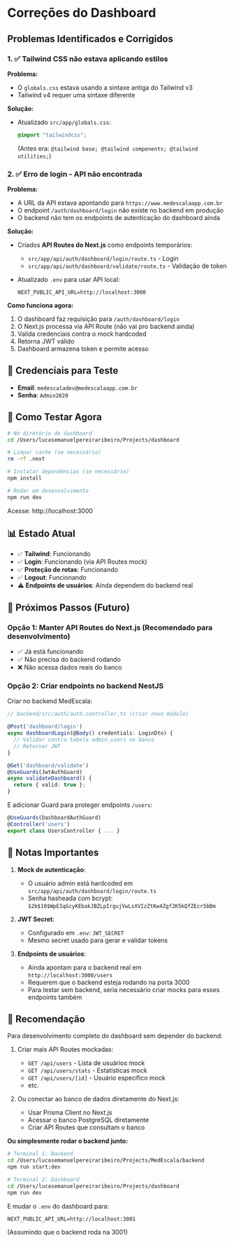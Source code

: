 # Correções do Dashboard

## Problemas Identificados e Corrigidos

### 1. ✅ Tailwind CSS não estava aplicando estilos

**Problema:**
- O `globals.css` estava usando a sintaxe antiga do Tailwind v3
- Tailwind v4 requer uma sintaxe diferente

**Solução:**
- Atualizado `src/app/globals.css`:
  ```css
  @import "tailwindcss";
  ```

  (Antes era: `@tailwind base; @tailwind components; @tailwind utilities;`)

### 2. ✅ Erro de login - API não encontrada

**Problema:**
- A URL da API estava apontando para `https://www.medescalaapp.com.br`
- O endpoint `/auth/dashboard/login` não existe no backend em produção
- O backend não tem os endpoints de autenticação do dashboard ainda

**Solução:**
- Criados **API Routes do Next.js** como endpoints temporários:
  - `src/app/api/auth/dashboard/login/route.ts` - Login
  - `src/app/api/auth/dashboard/validate/route.ts` - Validação de token

- Atualizado `.env` para usar API local:
  ```env
  NEXT_PUBLIC_API_URL=http://localhost:3000
  ```

**Como funciona agora:**
1. O dashboard faz requisição para `/auth/dashboard/login`
2. O Next.js processa via API Route (não vai pro backend ainda)
3. Valida credenciais contra o mock hardcoded
4. Retorna JWT válido
5. Dashboard armazena token e permite acesso

## 🔑 Credenciais para Teste

- **Email**: `medescaladev@medescalaapp.com.br`
- **Senha**: `Admin2020`

## 🚀 Como Testar Agora

```bash
# No diretório do dashboard
cd /Users/lucasemanuelpereiraribeiro/Projects/dashboard

# Limpar cache (se necessário)
rm -rf .next

# Instalar dependências (se necessário)
npm install

# Rodar em desenvolvimento
npm run dev
```

Acesse: http://localhost:3000

## 📊 Estado Atual

- ✅ **Tailwind**: Funcionando
- ✅ **Login**: Funcionando (via API Routes mock)
- ✅ **Proteção de rotas**: Funcionando
- ✅ **Logout**: Funcionando
- ⚠️ **Endpoints de usuários**: Ainda dependem do backend real

## 🔄 Próximos Passos (Futuro)

### Opção 1: Manter API Routes do Next.js (Recomendado para desenvolvimento)
- ✅ Já está funcionando
- ✅ Não precisa do backend rodando
- ❌ Não acessa dados reais do banco

### Opção 2: Criar endpoints no backend NestJS
Criar no backend MedEscala:

```typescript
// backend/src/auth/auth.controller.ts (criar novo módulo)

@Post('dashboard/login')
async dashboardLogin(@Body() credentials: LoginDto) {
  // Validar contra tabela admin_users no banco
  // Retornar JWT
}

@Get('dashboard/validate')
@UseGuards(JwtAuthGuard)
async validateDashboard() {
  return { valid: true };
}
```

E adicionar Guard para proteger endpoints `/users`:
```typescript
@UseGuards(DashboardAuthGuard)
@Controller('users')
export class UsersController { ... }
```

## 📝 Notas Importantes

1. **Mock de autenticação**:
   - O usuário admin está hardcoded em `src/app/api/auth/dashboard/login/route.ts`
   - Senha hasheada com bcrypt: `$2b$10$WpEIqGcyKEbakJBZLpIrgujVwLsXVIzZtKw4Zgf2K5kQfZEcr5bBm`

2. **JWT Secret**:
   - Configurado em `.env`: `JWT_SECRET`
   - Mesmo secret usado para gerar e validar tokens

3. **Endpoints de usuários**:
   - Ainda apontam para o backend real em `http://localhost:3000/users`
   - Requerem que o backend esteja rodando na porta 3000
   - Para testar sem backend, seria necessário criar mocks para esses endpoints também

## 🎯 Recomendação

Para desenvolvimento completo do dashboard sem depender do backend:

1. Criar mais API Routes mockadas:
   - `GET /api/users` - Lista de usuários mock
   - `GET /api/users/stats` - Estatísticas mock
   - `GET /api/users/[id]` - Usuário específico mock
   - etc.

2. Ou conectar ao banco de dados diretamente do Next.js:
   - Usar Prisma Client no Next.js
   - Acessar o banco PostgreSQL diretamente
   - Criar API Routes que consultam o banco

**Ou simplesmente rodar o backend junto:**
```bash
# Terminal 1: Backend
cd /Users/lucasemanuelpereiraribeiro/Projects/MedEscala/backend
npm run start:dev

# Terminal 2: Dashboard
cd /Users/lucasemanuelpereiraribeiro/Projects/dashboard
npm run dev
```

E mudar o `.env` do dashboard para:
```env
NEXT_PUBLIC_API_URL=http://localhost:3001
```
(Assumindo que o backend roda na 3001)
